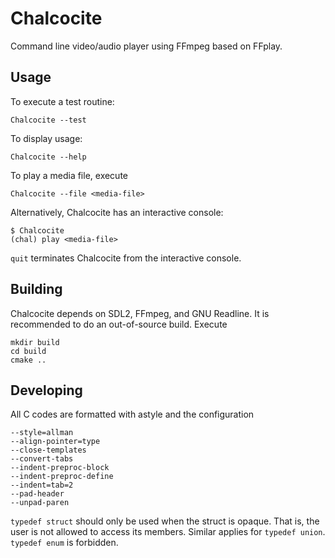 # Chalcocite

Command line video/audio player using FFmpeg based on FFplay.

## Usage

To execute a test routine:
```
Chalcocite --test
```
To display usage:
```
Chalcocite --help
```
To play a media file, execute
```
Chalcocite --file <media-file>
```
Alternatively, Chalcocite has an interactive console:
```
$ Chalcocite
(chal) play <media-file>
```
`quit` terminates Chalcocite from the interactive console.

## Building

Chalcocite depends on SDL2, FFmpeg, and GNU Readline. It is recommended to do
an out-of-source build. Execute
```
mkdir build
cd build
cmake ..
```

## Developing

All C codes are formatted with astyle and the configuration
```
--style=allman
--align-pointer=type	
--close-templates
--convert-tabs
--indent-preproc-block
--indent-preproc-define
--indent=tab=2
--pad-header
--unpad-paren
```

`typedef struct` should only be used when the struct is opaque. That is, the
user is not allowed to access its members. Similar applies for
`typedef union`. `typedef enum` is forbidden.
